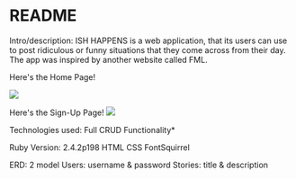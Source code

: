 # README
Intro/description:
ISH HAPPENS is a web application, that its users can use to post ridiculous or funny situations that they come across from their day. The app was inspired by another website called FML. 

Here's the Home Page!

![](https://i.imgur.com/YtL2ov3.png)






Here's the Sign-Up Page!
![](https://i.imgur.com/FipItRv.png)




Technologies used: Full CRUD Functionality*

Ruby Version: 2.4.2p198
HTML
CSS
FontSquirrel 


ERD: 2 model
Users:  username & password
Stories: title & description

